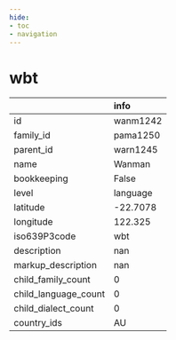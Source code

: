 ```yaml
---
hide:
- toc
- navigation
---
```

# wbt
|                      | info     |
|:---------------------|:---------|
| id                   | wanm1242 |
| family_id            | pama1250 |
| parent_id            | warn1245 |
| name                 | Wanman   |
| bookkeeping          | False    |
| level                | language |
| latitude             | -22.7078 |
| longitude            | 122.325  |
| iso639P3code         | wbt      |
| description          | nan      |
| markup_description   | nan      |
| child_family_count   | 0        |
| child_language_count | 0        |
| child_dialect_count  | 0        |
| country_ids          | AU       |